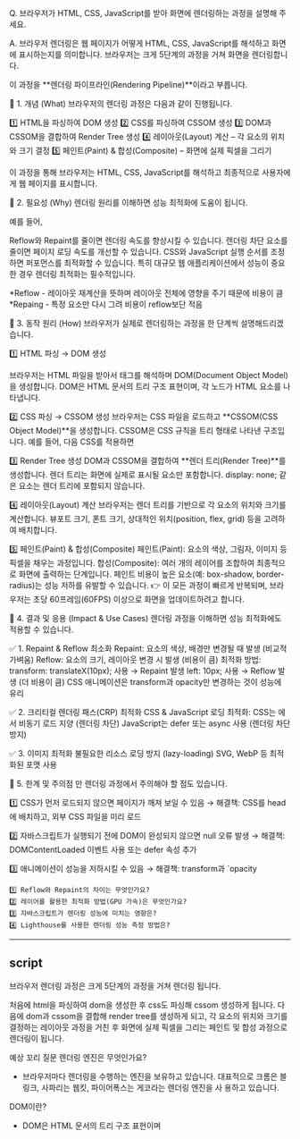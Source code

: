 Q. 브라우저가 HTML, CSS, JavaScript를 받아 화면에 렌더링하는 과정을 설명해 주세요.

A. 브라우저 렌더링은 웹 페이지가 어떻게 HTML, CSS, JavaScript를 해석하고 화면에 표시하는지를 의미합니다. 브라우저는 크게 5단계의 과정을 거쳐 화면을 렌더링합니다.

이 과정을 **렌더링 파이프라인(Rendering Pipeline)**이라고 부릅니다.

📌 1. 개념 (What)
브라우저의 렌더링 과정은 다음과 같이 진행됩니다.

1️⃣ HTML을 파싱하여 DOM 생성
2️⃣ CSS를 파싱하여 CSSOM 생성
3️⃣ DOM과 CSSOM을 결합하여 Render Tree 생성
4️⃣ 레이아웃(Layout) 계산 – 각 요소의 위치와 크기 결정
5️⃣ 페인트(Paint) & 합성(Composite) – 화면에 실제 픽셀을 그리기

이 과정을 통해 브라우저는 HTML, CSS, JavaScript를 해석하고 최종적으로 사용자에게 웹 페이지를 표시합니다.

📌 2. 필요성 (Why)
렌더링 원리를 이해하면 성능 최적화에 도움이 됩니다.

예를 들어,

Reflow와 Repaint를 줄이면 렌더링 속도를 향상시킬 수 있습니다.
렌더링 차단 요소를 줄이면 페이지 로딩 속도를 개선할 수 있습니다.
CSS와 JavaScript 실행 순서를 조정하면 퍼포먼스를 최적화할 수 있습니다.
특히 대규모 웹 애플리케이션에서 성능이 중요한 경우 렌더링 최적화는 필수적입니다.

*Reflow - 레이아웃 재계산을 뜻하며 레이아웃 전체에 영향을 주기 때문에 비용이 큼
*Repaing - 특정 요소만 다시 그려 비용이 reflow보단 적음

📌 3. 동작 원리 (How)
브라우저가 실제로 렌더링하는 과정을 한 단계씩 설명해드리겠습니다.

1️⃣ HTML 파싱 → DOM 생성

브라우저는 HTML 파일을 받아서 태그를 해석하며 DOM(Document Object Model)을 생성합니다.
DOM은 HTML 문서의 트리 구조 표현이며, 각 노드가 HTML 요소를 나타냅니다.

2️⃣ CSS 파싱 → CSSOM 생성
브라우저는 CSS 파일을 로드하고 **CSSOM(CSS Object Model)**을 생성합니다.
CSSOM은 CSS 규칙을 트리 형태로 나타낸 구조입니다.
예를 들어, 다음 CSS를 적용하면

3️⃣ Render Tree 생성
DOM과 CSSOM을 결합하여 **렌더 트리(Render Tree)**를 생성합니다.
렌더 트리는 화면에 실제로 표시될 요소만 포함합니다.
display: none; 같은 요소는 렌더 트리에 포함되지 않습니다.

4️⃣ 레이아웃(Layout) 계산
브라우저는 렌더 트리를 기반으로 각 요소의 위치와 크기를 계산합니다.
뷰포트 크기, 폰트 크기, 상대적인 위치(position, flex, grid) 등을 고려하여 배치합니다.

5️⃣ 페인트(Paint) & 합성(Composite)
페인트(Paint): 요소의 색상, 그림자, 이미지 등 픽셀을 채우는 과정입니다.
합성(Composite): 여러 개의 레이어를 조합하여 최종적으로 화면에 출력하는 단계입니다.
페인트 비용이 높은 요소(예: box-shadow, border-radius)는 성능 저하를 유발할 수 있습니다.
👉 이 모든 과정이 빠르게 반복되며, 브라우저는 초당 60프레임(60FPS) 이상으로 화면을 업데이트하려고 합니다.

📌 4. 결과 및 응용 (Impact & Use Cases)
렌더링 과정을 이해하면 성능 최적화에도 적용할 수 있습니다.

✅ 1. Repaint & Reflow 최소화
Repaint: 요소의 색상, 배경만 변경될 때 발생 (비교적 가벼움)
Reflow: 요소의 크기, 레이아웃 변경 시 발생 (비용이 큼)
최적화 방법:
transform: translateX(10px); 사용 → Repaint 발생
left: 10px; 사용 → Reflow 발생 (더 비용이 큼)
CSS 애니메이션은 transform과 opacity만 변경하는 것이 성능에 유리

✅ 2. 크리티컬 렌더링 패스(CRP) 최적화
CSS & JavaScript 로딩 최적화:
CSS는 <head>에서 비동기 로드 지양 (렌더링 차단)
JavaScript는 defer 또는 async 사용 (렌더링 차단 방지)

✅ 3. 이미지 최적화
불필요한 리소스 로딩 방지 (lazy-loading)
SVG, WebP 등 최적화된 포맷 사용

📌 5. 한계 및 주의점
만 렌더링 과정에서 주의해야 할 점도 있습니다.

1️⃣ CSS가 먼저 로드되지 않으면 페이지가 깨져 보일 수 있음
→ 해결책: CSS를 head에 배치하고, 외부 CSS 파일을 미리 로드

2️⃣ 자바스크립트가 실행되기 전에 DOM이 완성되지 않으면 null 오류 발생
→ 해결책: DOMContentLoaded 이벤트 사용 또는 defer 속성 추가

3️⃣ 애니메이션이 성능을 저하시킬 수 있음
→ 해결책: transform과 `opacity

```
1️⃣ Reflow와 Repaint의 차이는 무엇인가요?
2️⃣ 레이어를 활용한 최적화 방법(GPU 가속)은 무엇인가요?
3️⃣ 자바스크립트가 렌더링 성능에 미치는 영향은?
4️⃣ Lighthouse를 사용한 렌더링 성능 측정 방법은?
```

<hr/>

## script

브라우저 렌더링 과정은 크게 5단계의 과정을 거쳐 렌더링 됩니다.

처음에 html을 파싱하여 dom을 생성한 후 css도 파싱해 cssom 생성하게 됩니다.
다음에 dom과 cssom을 결합해 render tree를 생성하게 되고, 각 요소의 위치와 크기를 결정하는 레이아웃 과정을 거친 후 화면에 실제 픽셀을 그리는 페인트 및 합성 과정으로 렌더링이 됩니다.

예상 꼬리 질문
렌더링 엔진은 무엇인가요?

- 브라우저마다 렌더링을 수행하는 엔진을 보유하고 있습니다. 대표적으로 크롬은 블링크, 사파리는 웹킷, 파이어폭스는 게코라는 렌더링 엔진을 사 용하고 있습니다.

DOM이란?

- DOM은 HTML 문서의 트리 구조 표현이며
